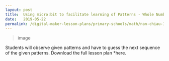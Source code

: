 ```yaml
---
layout: post
title:  Using micro:bit to facilitate learning of Patterns - Whole Numbers
date:   2019-05-22
permalink: /digital-maker-lesson-plans/primary-schools/math/nan-chiau-1/
---
```


> image

Students will observe given patterns and have to guess the next sequence of the given patterns. Download the full lesson plan *here.
